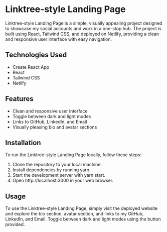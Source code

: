 # Linktree-style Landing Page

Linktree-style Landing Page is a simple, visually appealing project designed to showcase my social accounts and work in a one-stop hub. The project is built using React, Tailwind CSS, and deployed on Netlify, providing a clean and responsive user interface with easy navigation.

## Technologies Used

- Create React App
- React
- Tailwind CSS
- Netlify

## Features

- Clean and responsive user interface
- Toggle between dark and light modes
- Links to GitHub, LinkedIn, and Email
- Visually pleasing bio and avatar sections

## Installation

To run the Linktree-style Landing Page locally, follow these steps:

1. Clone the repository to your local machine.
2. Install dependencies by running yarn.
3. Start the development server with yarn start.
4. Open http://localhost:3000 in your web browser.

## Usage

To use the Linktree-style Landing Page, simply visit the deployed website and explore the bio section, avatar section, and links to my GitHub, LinkedIn, and Email. Toggle between dark and light modes using the button provided.
